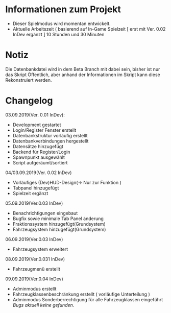 # Informationen zum Projekt
- Dieser Spielmodus wird momentan entwickelt.
- Aktuelle Arbeitszeit ( basierend auf In-Game Spielzeit [ erst mit Ver. 0.02 InDev ergänzt ] 10 Stunden und 30 Minuten

# Notiz
Die Datenbankdatei wird in dem Beta Branch mit dabei sein, bisher ist nur das Skript Öffentlich, aber anhand der Informationen im Skript kann diese Rekonstruiert werden.

# Changelog

03.09.2019(Ver. 0.01 InDev):
- Development gestartet
- Login/Register Fenster erstellt
- Datenbankstruktur vorläufig erstellt
- Datenbankverbindungen hergestellt
- Datensätze hinzugefügt
- Backend für Register/Login
- Spawnpunkt ausgewählt
- Script aufgeräumt/sortiert

04/03.09.2019(Ver. 0.02 InDev)
- Vorläufiges (Dev)HUD-Design(-> Nur zur Funktion )
- Tabpanel hinzugefügt
- Spielzeit ergänzt

05.09.2019(Ver.0.03 InDev)
- Benachrichtigungen eingebaut
- Bugfix sowie minimale Tab Panel änderung
- Fraktionssystem hinzugefügt(Grundsystem)
- Fahrzeugsystem hinzugefügt(Grundsystem)

06.09.2019(Ver.0.03 InDev)
- Fahrzeugsystem erweitert

08.09.2019(Ver.0.031 InDev)
- Fahrzeugmenü erstellt
 
09.09.2019(Ver.0.04 InDev)
- Adminmodus erstellt
- Fahrzeugklassenbeschränkung erstellt ( vorläufige Unterteilung )
- Adminmodus Sonderberrechtigung für alle Fahrzeugklassen eingeführt
*Bugs aktuell keine gefunden.*

